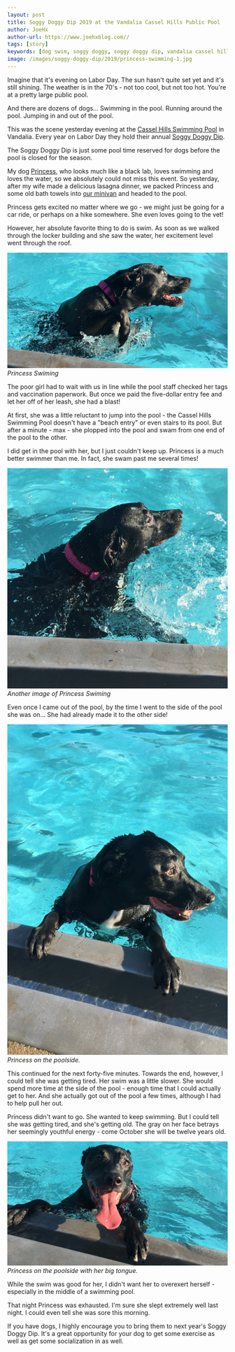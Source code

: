 ```yaml
---
layout: post
title: Soggy Doggy Dip 2019 at the Vandalia Cassel Hills Public Pool 
author: JoeHx
author-url: https://www.joehxblog.com//
tags: [story]
keywords: [dog swim, soggy doggy, soggy doggy dip, vandalia cassel hills pool, cassel hills pool]
image: /images/soggy-doggy-dip/2019/princess-swimming-1.jpg
---
```


Imagine that it's evening on Labor Day. The sun hasn't quite set yet and it's still shining. The weather is in the 70's - not too cool, but not too hot. You're at a pretty large public pool.

And there are dozens of dogs... Swimming in the pool. Running around the pool. Jumping in and out of the pool.

This was the scene yesterday evening at the [Cassel Hills Swimming Pool](https://vandaliaohio.org/recreation/pools/cassel-hills-pool/) in Vandalia. Every year on Labor Day they hold their annual [Soggy Doggy Dip](https://www.facebook.com/events/496771054421973/).

The Soggy Doggy Dip is just some pool time reserved for dogs before the pool is closed for the season.

My dog [Princess](https://www.puppy-snuggles.com/blog/puppy-profile-princess/), who looks much like a black lab, loves swimming and loves the water, so we absolutely could not miss this event. So yesterday, after my wife made a delicious lasagna dinner, we packed Princess and some old bath towels into [our minivan](https://www.joehxblog.com/we-bought-a-van/) and headed to the pool.

Princess gets excited no matter where we go - we might just be going for a car ride, or perhaps on a hike somewhere. She even loves going to the vet!

However, her absolute favorite thing to do is swim. As soon as we walked through the locker building and she saw the water, her excitement level went through the roof.

![Princess Swiming](/images/soggy-doggy-dip/2019/princess-swimming-1.jpg)
*Princess Swiming*

The poor girl had to wait with us in line while the pool staff checked her tags and vaccination paperwork. But once we paid the five-dollar entry fee and let her off of her leash, she had a blast!

At first, she was a little reluctant to jump into the pool - the Cassel Hills Swimming Pool doesn't have a "beach entry" or even stairs to its pool. But after a minute - max - she plopped into the pool and swam from one end of the pool to the other.

I did get in the pool with her, but I just couldn't keep up. Princess is a much better swimmer than me. In fact, she swam past me several times!

![Princess Swiming](/images/soggy-doggy-dip/2019/princess-swimming-2.jpg)
*Another image of Princess Swiming*

Even once I came out of the pool, by the time I went to the side of the pool she was on... She had already made it to the other side!

![Princess on the poolside.](/images/soggy-doggy-dip/2019/princess-on-the-poolside.jpg)
*Princess on the poolside.*

This continued for the next forty-five minutes. Towards the end, however, I could tell she was getting tired. Her swim was a little slower. She would spend more time at the side of the pool - enough time that I could actually get to her. And she actually got out of the pool a few times, although I had to help pull her out.

Princess didn't want to go. She wanted to keep swimming. But I could tell she was getting tired, and she's getting old. The gray on her face betrays her seemingly youthful energy - come October she will be twelve years old.

![Princess on the poolside with her big tongue.](/images/soggy-doggy-dip/2019/princess-with-her-big-tongue.jpg)
*Princess on the poolside with her big tongue.*

While the swim was good for her, I didn't want her to overexert herself - especially in the middle of a swimming pool.

That night Princess was exhausted. I'm sure she slept extremely well last night. I could even tell she was sore this morning.

If you have dogs, I highly encourage you to bring them to next year's Soggy Doggy Dip. It's a great opportunity for your dog to get some exercise as well as get some socialization in as well.